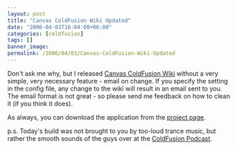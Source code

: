 ```yaml
---
layout: post
title: "Canvas ColdFusion Wiki Updated"
date: "2006-04-03T16:04:00+06:00"
categories: [coldfusion]
tags: []
banner_image: 
permalink: /2006/04/03/Canvas-ColdFusion-Wiki-Updated
---
```


Don't ask me why, but I released <a href="http://ray.camdenfamily.com/projects/canvas">Canvas ColdFusion Wiki</a> without a very simple, very necessary feature - email on change. If you specify the setting in the config file, any change to the wiki will result in an email sent to you. The email format is not great - so please send me feedback on how to clean it (if you think it does).

As always, you can download the application from the <a href="http://ray.camdenfamily.com/projects/canvas">project page</a>. 

p.s. Today's build was not brought to you by too-loud trance music, but rather the smooth sounds of the guys over at the <a href="http://www.coldfusionpodcast.com">ColdFusion Podcast</a>.